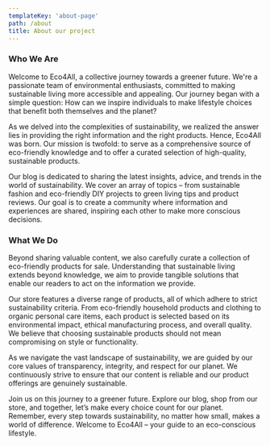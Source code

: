 ```yaml
---
templateKey: 'about-page'
path: /about
title: About our project
---
```

### Who We Are
Welcome to Eco4All, a collective journey towards a greener future. We're a passionate team of environmental enthusiasts, committed to making sustainable living more accessible and appealing. Our journey began with a simple question: How can we inspire individuals to make lifestyle choices that benefit both themselves and the planet?

As we delved into the complexities of sustainability, we realized the answer lies in providing the right information and the right products. Hence, Eco4All was born. Our mission is twofold: to serve as a comprehensive source of eco-friendly knowledge and to offer a curated selection of high-quality, sustainable products.

Our blog is dedicated to sharing the latest insights, advice, and trends in the world of sustainability. We cover an array of topics – from sustainable fashion and eco-friendly DIY projects to green living tips and product reviews. Our goal is to create a community where information and experiences are shared, inspiring each other to make more conscious decisions.

### What We Do
Beyond sharing valuable content, we also carefully curate a collection of eco-friendly products for sale. Understanding that sustainable living extends beyond knowledge, we aim to provide tangible solutions that enable our readers to act on the information we provide.

Our store features a diverse range of products, all of which adhere to strict sustainability criteria. From eco-friendly household products and clothing to organic personal care items, each product is selected based on its environmental impact, ethical manufacturing process, and overall quality. We believe that choosing sustainable products should not mean compromising on style or functionality.

As we navigate the vast landscape of sustainability, we are guided by our core values of transparency, integrity, and respect for our planet. We continuously strive to ensure that our content is reliable and our product offerings are genuinely sustainable.

Join us on this journey to a greener future. Explore our blog, shop from our store, and together, let’s make every choice count for our planet. Remember, every step towards sustainability, no matter how small, makes a world of difference. Welcome to Eco4All – your guide to an eco-conscious lifestyle.
